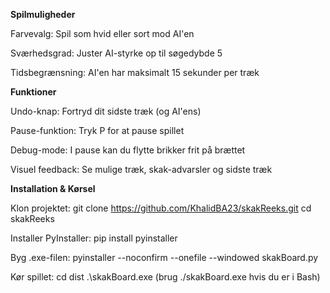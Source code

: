 **Spilmuligheder**

Farvevalg: Spil som hvid eller sort mod AI'en

Sværhedsgrad: Juster AI-styrke op til søgedybde 5

Tidsbegrænsning: AI'en har maksimalt 15 sekunder per træk

**Funktioner**

Undo-knap: Fortryd dit sidste træk (og AI'ens)

Pause-funktion: Tryk P for at pause spillet

Debug-mode: I pause kan du flytte brikker frit på brættet

Visuel feedback: Se mulige træk, skak-advarsler og sidste træk

**Installation & Kørsel**

Klon projektet:
git clone https://github.com/KhalidBA23/skakReeks.git
cd skakReeks

Installer PyInstaller:
pip install pyinstaller

Byg .exe-filen:
pyinstaller --noconfirm --onefile --windowed skakBoard.py

Kør spillet:
cd dist
.\skakBoard.exe (brug ./skakBoard.exe hvis du er i Bash)

